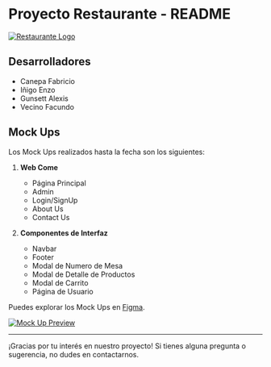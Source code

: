 # Proyecto Restaurante - README

[![Restaurante Logo](https://i.postimg.cc/tC7cy0Vj/Dise-o-sin-t-tulo-3-removebg-preview.png)](https://postimg.cc/QHGmkyb4)

## Desarrolladores

- Canepa Fabricio
- Iñigo Enzo
- Gunsett Alexis
- Vecino Facundo

## Mock Ups

Los Mock Ups realizados hasta la fecha son los siguientes:

1. **Web Come**

   - Página Principal
   - Admin
   - Login/SignUp
   - About Us
   - Contact Us

2. **Componentes de Interfaz**
   - Navbar
   - Footer
   - Modal de Numero de Mesa
   - Modal de Detalle de Productos
   - Modal de Carrito
   - Página de Usuario

Puedes explorar los Mock Ups en [Figma](https://www.figma.com/file/SJK6H1gsOjR7E1PE91VdSk/Proyecto-Final-Restaurante?type=design&node-id=0%3A1&mode=design&t=7SinIWWz8auJzzcm-1).

[![Mock Up Preview](https://i.postimg.cc/QChyB3rd/imagen-2023-11-15-204233333.png)](https://postimg.cc/4725MjdD)

---

¡Gracias por tu interés en nuestro proyecto! Si tienes alguna pregunta o sugerencia, no dudes en contactarnos.
